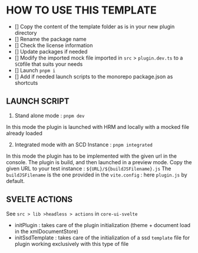 # HOW TO USE THIS TEMPLATE

- [] Copy the content of the template folder as is in your new plugin directory
- [] Rename the package name
- [] Check the license information
- [] Update packages if needed
- [] Modify the imported mock file imported in `src` > `plugin.dev.ts` to a `SCD`file that suits your needs
- [] Launch `pnpm i`
- [] Add if needed launch scripts to the monorepo package.json as shortcuts

## LAUNCH SCRIPT

1. Stand alone mode : `pnpm dev`

In this mode the plugin is launched with HRM and locally with a mocked file already loaded

2. Integrated mode with an SCD Instance : `pnpm integrated`

In this mode the plugin has to be implemented with the given url in the console.
The plugin is build, and then launched in a preview mode.
Copy the given URL to your test instance : `${URL}/${buildJSFilename}.js`
The `buildJSFilename` is the one provided in the `vite.config` : here `plugin.js` by default.

## SVELTE ACTIONS

See `src > lib >headless > actions` in `core-ui-svelte`

* initPlugin : takes care of the plugin initialization (theme + document load in the xmlDocumentStore)
* initSsdTemplate : takes care of the initialization of a ssd `template` file for plugin working exclusively with this type of file

